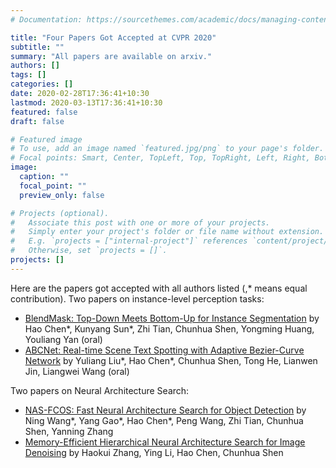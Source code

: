 ```yaml
---
# Documentation: https://sourcethemes.com/academic/docs/managing-content/

title: "Four Papers Got Accepted at CVPR 2020"
subtitle: ""
summary: "All papers are available on arxiv."
authors: []
tags: []
categories: []
date: 2020-02-28T17:36:41+10:30
lastmod: 2020-03-13T17:36:41+10:30
featured: false
draft: false

# Featured image
# To use, add an image named `featured.jpg/png` to your page's folder.
# Focal points: Smart, Center, TopLeft, Top, TopRight, Left, Right, BottomLeft, Bottom, BottomRight.
image:
  caption: ""
  focal_point: ""
  preview_only: false

# Projects (optional).
#   Associate this post with one or more of your projects.
#   Simply enter your project's folder or file name without extension.
#   E.g. `projects = ["internal-project"]` references `content/project/deep-learning/index.md`.
#   Otherwise, set `projects = []`.
projects: []
---
```


Here are the papers got accepted with all authors listed (,* means equal contribution). Two papers on instance-level perception tasks:

* [BlendMask: Top-Down Meets Bottom-Up for Instance Segmentation](https://arxiv.org/abs/2001.00309) by Hao Chen*, Kunyang Sun*, Zhi Tian, Chunhua Shen, Yongming Huang, Youliang Yan (oral)
* [ABCNet: Real-time Scene Text Spotting with Adaptive Bezier-Curve Network](https://arxiv.org/abs/2002.10200) by Yuliang Liu*, Hao Chen*, Chunhua Shen, Tong He, Lianwen Jin, Liangwei Wang (oral)

Two papers on Neural Architecture Search:

* [NAS-FCOS: Fast Neural Architecture Search for Object Detection](https://arxiv.org/abs/1906.04423) by Ning Wang*, Yang Gao*, Hao Chen*, Peng Wang, Zhi Tian, Chunhua Shen, Yanning Zhang
* [Memory-Efficient Hierarchical Neural Architecture Search for Image Denoising](https://arxiv.org/abs/1909.08228) by Haokui Zhang, Ying Li, Hao Chen, Chunhua Shen